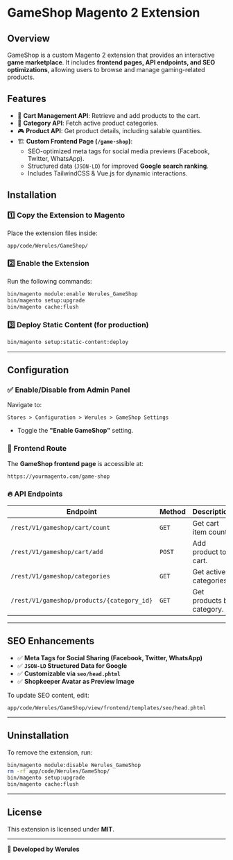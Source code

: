 # GameShop Magento 2 Extension

## Overview
GameShop is a custom Magento 2 extension that provides an interactive **game marketplace**. It includes **frontend pages, API endpoints, and SEO optimizations**, allowing users to browse and manage gaming-related products.

## Features
- 🛒 **Cart Management API**: Retrieve and add products to the cart.
- 📂 **Category API**: Fetch active product categories.
- 🎮 **Product API**: Get product details, including salable quantities.
- 🏗 **Custom Frontend Page (`/game-shop`)**:
   - SEO-optimized meta tags for social media previews (Facebook, Twitter, WhatsApp).
   - Structured data (`JSON-LD`) for improved **Google search ranking**.
   - Includes TailwindCSS & Vue.js for dynamic interactions.

## Installation

### 1️⃣ **Copy the Extension to Magento**
Place the extension files inside:
```
app/code/Werules/GameShop/
```

### 2️⃣ **Enable the Extension**
Run the following commands:
```sh
bin/magento module:enable Werules_GameShop
bin/magento setup:upgrade
bin/magento cache:flush
```

### 3️⃣ **Deploy Static Content (for production)**
```sh
bin/magento setup:static-content:deploy
```

---

## Configuration

### ✅ **Enable/Disable from Admin Panel**
Navigate to:
```
Stores > Configuration > Werules > GameShop Settings
```
- Toggle the **"Enable GameShop"** setting.

### 🔗 **Frontend Route**
The **GameShop frontend page** is accessible at:
```
https://yourmagento.com/game-shop
```

### 🔥 **API Endpoints**
| **Endpoint**                | **Method** | **Description**                |
|-----------------------------|-----------|--------------------------------|
| `/rest/V1/gameshop/cart/count` | `GET`     | Get cart item count.          |
| `/rest/V1/gameshop/cart/add`   | `POST`    | Add product to cart.          |
| `/rest/V1/gameshop/categories` | `GET`     | Get active categories.        |
| `/rest/V1/gameshop/products/{category_id}` | `GET` | Get products by category. |

---

## SEO Enhancements
- ✅ **Meta Tags for Social Sharing (Facebook, Twitter, WhatsApp)**
- ✅ **`JSON-LD` Structured Data for Google**
- ✅ **Customizable via `seo/head.phtml`**
- ✅ **Shopkeeper Avatar as Preview Image**

To update SEO content, edit:
```
app/code/Werules/GameShop/view/frontend/templates/seo/head.phtml
```

---

## Uninstallation
To remove the extension, run:
```sh
bin/magento module:disable Werules_GameShop
rm -rf app/code/Werules/GameShop/
bin/magento setup:upgrade
bin/magento cache:flush
```

---

## License
This extension is licensed under **MIT**.

---

🚀 **Developed by Werules**
